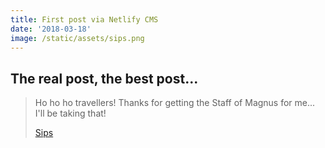 ```yaml
---
title: First post via Netlify CMS
date: '2018-03-18'
image: /static/assets/sips.png
---
```

## The real post, the best post...

> Ho ho ho travellers! Thanks for getting the Staff of Magnus for me... I'll be taking that!
>
> [Sips](https://www.youtube.com/watch?v=dJ7QHbxNgJQ)
